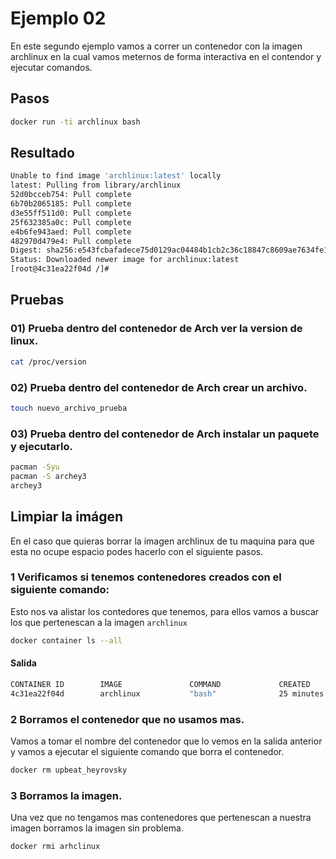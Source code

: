 # Ejemplo 02

En este segundo ejemplo vamos a correr un contenedor con la imagen archlinux en la cual vamos meternos de forma interactiva en el contendor y ejecutar comandos.

## Pasos
```sh
docker run -ti archlinux bash
```

## Resultado

```sh
Unable to find image 'archlinux:latest' locally
latest: Pulling from library/archlinux
52d0bcceb754: Pull complete 
6b70b2065185: Pull complete 
d3e55ff511d0: Pull complete 
25f632385a0c: Pull complete 
e4b6fe943aed: Pull complete 
482970d479e4: Pull complete 
Digest: sha256:e543fcbafadece75d0129ac04484b1cb2c36c18847c8609ae7634fe11c688651
Status: Downloaded newer image for archlinux:latest
[root@4c31ea22f04d /]# 
```

## Pruebas

### 01) Prueba dentro del contenedor de Arch ver la version de linux.

```sh
cat /proc/version
```

### 02) Prueba dentro del contenedor de Arch crear un archivo.

```sh
touch nuevo_archivo_prueba
```

### 03) Prueba dentro del contenedor de Arch instalar un paquete y ejecutarlo.
```sh
pacman -Syu
pacman -S archey3
archey3
```

## Limpiar la imágen

En el caso que quieras borrar la imagen archlinux de tu maquina para que esta no ocupe espacio podes hacerlo con el siguiente pasos.

### 1 Verificamos si tenemos contenedores creados con el siguiente comando:

Esto nos va alistar los contedores que tenemos, para ellos vamos a buscar los que pertenescan a la imagen `archlinux`

```sh
docker container ls --all
```

#### Salida
```sh
CONTAINER ID        IMAGE               COMMAND             CREATED             STATUS                      PORTS               NAMES
4c31ea22f04d        archlinux           "bash"              25 minutes ago      Exited (1) 12 minutes ago                       upbeat_heyrovsky
```

### 2 Borramos el contenedor que no usamos mas.

Vamos a tomar el nombre del contenedor que lo vemos en la salida anterior y vamos a ejecutar el siguiente comando que borra el contenedor.

```sh
docker rm upbeat_heyrovsky
```

### 3 Borramos la imagen.

Una vez que no tengamos mas contenedores que pertenescan a nuestra imagen borramos la imagen sin problema.

```sh
docker rmi arhclinux
```
